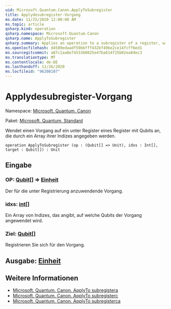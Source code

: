 ```yaml
---
uid: Microsoft.Quantum.Canon.ApplyToSubregister
title: Applydesubregister-Vorgang
ms.date: 11/25/2020 12:00:00 AM
ms.topic: article
qsharp.kind: operation
qsharp.namespace: Microsoft.Quantum.Canon
qsharp.name: ApplyToSubregister
qsharp.summary: Applies an operation to a subregister of a register, with qubits specified by an array of their indices.
ms.openlocfilehash: d4589edaadf59bbfff432bf49be2ce14fcff6ed1
ms.sourcegitcommit: a87c1aa8e7453360025e47ba614f25b02ea84ec3
ms.translationtype: MT
ms.contentlocale: de-DE
ms.lasthandoff: 11/26/2020
ms.locfileid: "96208107"
---
```

# <a name="applytosubregister-operation"></a>Applydesubregister-Vorgang

Namespace: [Microsoft. Quantum. Canon](xref:Microsoft.Quantum.Canon)

Paket: [Microsoft. Quantum. Standard](https://nuget.org/packages/Microsoft.Quantum.Standard)


Wendet einen Vorgang auf ein unter Register eines Register mit Qubits an, die durch ein Array ihrer Indizes angegeben werden.

```qsharp
operation ApplyToSubregister (op : (Qubit[] => Unit), idxs : Int[], target : Qubit[]) : Unit
```


## <a name="input"></a>Eingabe

### <a name="op--qubit--unit"></a>OP: [Qubit](xref:microsoft.quantum.lang-ref.qubit)[] => [Einheit](xref:microsoft.quantum.lang-ref.unit) 

Der für die unter Registrierung anzuwendende Vorgang.


### <a name="idxs--int"></a>idxs: [int](xref:microsoft.quantum.lang-ref.int)[]

Ein Array von Indizes, das angibt, auf welche Qubits der Vorgang angewendet wird.


### <a name="target--qubit"></a>Ziel: [Qubit](xref:microsoft.quantum.lang-ref.qubit)[]

Registrieren Sie sich für den Vorgang.



## <a name="output--unit"></a>Ausgabe: [Einheit](xref:microsoft.quantum.lang-ref.unit)



## <a name="see-also"></a>Weitere Informationen

- [Microsoft. Quantum. Canon. ApplyTo subregistera](xref:Microsoft.Quantum.Canon.ApplyToSubregisterA)
- [Microsoft. Quantum. Canon. ApplyTo subregisterc](xref:Microsoft.Quantum.Canon.ApplyToSubregisterC)
- [Microsoft. Quantum. Canon. ApplyTo subregisterca](xref:Microsoft.Quantum.Canon.ApplyToSubregisterCA)